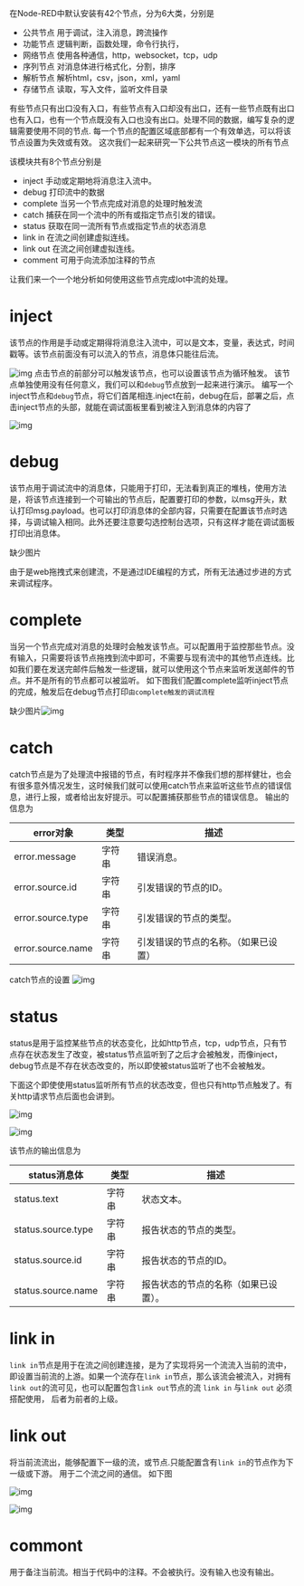 在Node-RED中默认安装有42个节点，分为6大类，分别是

- 公共节点 用于调试，注入消息，跨流操作
- 功能节点 逻辑判断，函数处理，命令行执行，
- 网络节点 使用各种通信，http，websocket，tcp，udp
- 序列节点 对消息体进行格式化，分割，排序
- 解析节点 解析html，csv，json，xml，yaml
- 存储节点 读取，写入文件，监听文件目录

有些节点只有出口没有入口，有些节点有入口却没有出口，还有一些节点既有出口也有入口，也有一个节点既没有入口也没有出口。处理不同的数据，编写复杂的逻辑需要使用不同的节点.
 每一个节点的配置区域底部都有一个有效单选，可以将该节点设置为失效或有效。
 这次我们一起来研究一下公共节点这一模块的所有节点

该模块共有8个节点分别是

- inject 手动或定期地将消息注入流中。
- debug 打印流中的数据
- complete 当另一个节点完成对消息的处理时触发流
- catch 捕获在同一个流中的所有或指定节点引发的错误。
- status 获取在同一流所有节点或指定节点的状态消息
- link in 在流之间创建虚拟连线。
- link out 在流之间创建虚拟连线。
- comment 可用于向流添加注释的节点

让我们来一个一个地分析如何使用这些节点完成Iot中流的处理。

# inject

该节点的作用是手动或定期得将消息注入流中，可以是文本，变量，表达式，时间戳等。该节点前面没有可以流入的节点，消息体只能往后流。

![img](https://img-blog.csdnimg.cn/img_convert/0a246939ec2f8dcff4c8b059a18b81b0.png)
 点击节点的前部分可以触发该节点，也可以设置该节点为循环触发。
 该节点单独使用没有任何意义，我们可以和`debug`节点放到一起来进行演示。
 编写一个inject节点和`debug`节点，将它们首尾相连.inject在前，debug在后，部署之后，点击inject节点的头部，就能在调试面板里看到被注入到消息体的内容了

![img](https://img-blog.csdnimg.cn/img_convert/14c359721759a8a34e3d9903834ea3de.png)

# debug

该节点用于调试流中的消息体，只能用于打印，无法看到真正的堆栈，使用方法是，将该节点连接到一个可输出的节点后，配置要打印的参数，以msg开头，默认打印msg.payload。也可以打印消息体的全部内容，只需要在配置该节点时选择，与调试输入相同。此外还要注意要勾选控制台选项，只有这样才能在调试面板打印出消息体。

缺少图片

由于是web拖拽式来创建流，不是通过IDE编程的方式，所有无法通过步进的方式来调试程序。

# complete

当另一个节点完成对消息的处理时会触发该节点。可以配置用于监控那些节点。没有输入，只需要将该节点拖拽到流中即可，不需要与现有流中的其他节点连线。比如我们要在发送完邮件后触发一些逻辑，就可以使用这个节点来监听发送邮件的节点。并不是所有的节点都可以被监听。
 如下图我们配置complete监听inject节点的完成，触发后在debug节点打印`由complete触发的调试流程`

缺少图片![img](https://img-blog.csdnimg.cn/img_convert/b8c2a29bf9693e5fde8f458ef56d6a3e.png)

# catch

catch节点是为了处理流中报错的节点，有时程序并不像我们想的那样健壮，也会有很多意外情况发生，这时候我们就可以使用catch节点来监听这些节点的错误信息，进行上报，或者给出友好提示。可以配置捕获那些节点的错误信息。
 输出的信息为

| error对象         | 类型   | 描述                                 |
| ----------------- | ------ | ------------------------------------ |
| error.message     | 字符串 | 错误消息。                           |
| error.source.id   | 字符串 | 引发错误的节点的ID。                 |
| error.source.type | 字符串 | 引发错误的节点的类型。               |
| error.source.name | 字符串 | 引发错误的节点的名称。（如果已设置） |

catch节点的设置
 ![img](https://img-blog.csdnimg.cn/img_convert/519dbd7dffb7cbf3637cb82b51d833e5.png)

# status

status是用于监控某些节点的状态变化，比如http节点，tcp，udp节点，只有节点存在状态发生了改变，被status节点监听到了之后才会被触发，而像inject，debug节点是不存在状态改变的，所以即使被status监听了也不会被触发。

下面这个即使使用status监听所有节点的状态改变，但也只有http节点触发了。有关http请求节点后面也会讲到。

![img](https://img-blog.csdnimg.cn/img_convert/d7d651ec2493f5c1d0fe3740bd52b346.png)

![img](https://img-blog.csdnimg.cn/img_convert/a5c0c587bf1bbe22a4656280d6a3acad.png)

该节点的输出信息为

| status消息体       | 类型   | 描述                                 |
| ------------------ | ------ | ------------------------------------ |
| status.text        | 字符串 | 状态文本。                           |
| status.source.type | 字符串 | 报告状态的节点的类型。               |
| status.source.id   | 字符串 | 报告状态的节点的ID。                 |
| status.source.name | 字符串 | 报告状态的节点的名称（如果已设置）。 |

# link in

`link in`节点是用于在流之间创建连接，是为了实现将另一个流流入当前的流中，即设置当前流的上游。如果一个流存在`link in`节点，那么该流会被流入，对拥有 `link out`的流可见，也可以配置包含`link out`节点的流 `link in` 与`link out` 必须搭配使用， 后者为前者的上级。

# link out

将当前流流出，能够配置下一级的流，或节点.只能配置含有`link in`的节点作为下一级或下游。
 用于二个流之间的通信。
 如下图

![img](https://img-blog.csdnimg.cn/img_convert/7ceccc616f13543976580d1ab45b99e9.png)

![img](https://img-blog.csdnimg.cn/img_convert/1f82ff3daddd6efc13426ab6be6d27e6.png)

# commont

用于备注当前流。相当于代码中的注释。不会被执行。没有输入也没有输出。